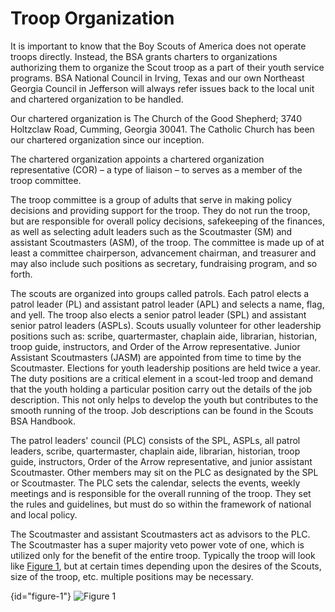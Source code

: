 # Troop Organization

It is important to know that the Boy Scouts of America does not operate troops directly. Instead, the BSA grants charters to organizations authorizing them to organize the Scout troop as a part of their youth service programs. BSA National Council in Irving, Texas and our own Northeast Georgia Council in Jefferson will always refer issues back to the local unit and chartered organization to be handled.

Our chartered organization is The Church of the Good Shepherd; 3740 Holtzclaw Road, Cumming, Georgia 30041. The Catholic Church has been our chartered organization since our inception.

The chartered organization appoints a chartered organization representative (COR) – a type of liaison – to serves as a member of the troop committee.

The troop committee is a group of adults that serve in making policy decisions and providing support for the troop. They do not run the troop, but are responsible for overall policy decisions, safekeeping of the finances, as well as selecting adult leaders such as the Scoutmaster (SM) and assistant Scoutmasters (ASM), of the troop. The committee is made up of at least a committee chairperson, advancement chairman, and treasurer and may also include such positions as secretary, fundraising program, and so forth.

The scouts are organized into groups called patrols. Each patrol elects a patrol leader (PL) and assistant patrol leader (APL) and selects a name, flag, and yell. The troop also elects a senior patrol leader (SPL) and assistant senior patrol leaders (ASPLs). Scouts usually volunteer for other leadership positions such as: scribe, quartermaster, chaplain aide, librarian, historian, troop guide, instructors, and Order of the Arrow representative. Junior Assistant Scoutmasters (JASM) are appointed from time to time by the Scoutmaster. Elections for youth leadership positions are held twice a year. The duty positions are a critical element in a scout-led troop and demand that the youth holding a particular position carry out the details of the job description. This not only helps to develop the youth but contributes to the smooth  running of the troop. Job descriptions can be found in the Scouts BSA Handbook.

The patrol leaders' council (PLC) consists of the SPL, ASPLs, all patrol leaders, scribe, quartermaster, chaplain aide, librarian, historian, troop guide, instructors, Order of the Arrow representative, and junior assistant Scoutmaster. Other members may sit on the PLC as designated by the SPL or Scoutmaster. The PLC sets the calendar, selects the events, weekly meetings and is responsible for the overall running of the troop. They set the rules and guidelines, but must do so within the framework of national and local policy.

The Scoutmaster and assistant Scoutmasters act as advisors to the PLC. The Scoutmaster has a super majority veto power vote of one, which is utilized only for the benefit of the entire troop. Typically the troop will look like [Figure 1](#figure-1), but at certain times depending upon the desires of the Scouts, size of the troop, etc. multiple positions may be necessary.

{id="figure-1"}
![Figure 1](images/orgchart.png)
